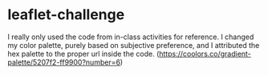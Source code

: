 # leaflet-challenge

I really only used the code from in-class activities for reference.
I changed my color palette, purely based on subjective preference, and I attributed the hex palette
to the proper url inside the code. (https://coolors.co/gradient-palette/5207f2-ff9900?number=6)
